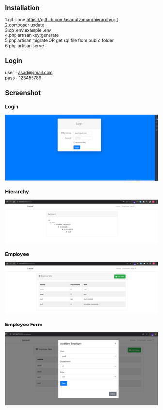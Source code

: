 ## Installation

1.git clone https://github.com/asadutzaman/hierarchy.git <br>
2.composer update <br>
3.cp .env.example .env <br>
4.php artisan key:generate <br>
5.php artisan migrate OR get sql file from public folder <br>
6 php artisan serve <br>

## Login
user - asad@gmail.com <br>
pass - 123456789<br>

## Screenshot
### Login
![alt text](https://github.com/asadutzaman/hierarchy/blob/main/public/image/login.png)
### Hierarchy
![alt text](https://github.com/asadutzaman/hierarchy/blob/main/public/image/hierarchy1.png)
### Employee
![alt text](https://github.com/asadutzaman/hierarchy/blob/main/public/image/employee.png)
### Employee Form
![alt text](https://github.com/asadutzaman/hierarchy/blob/main/public/image/employee_form.png)
